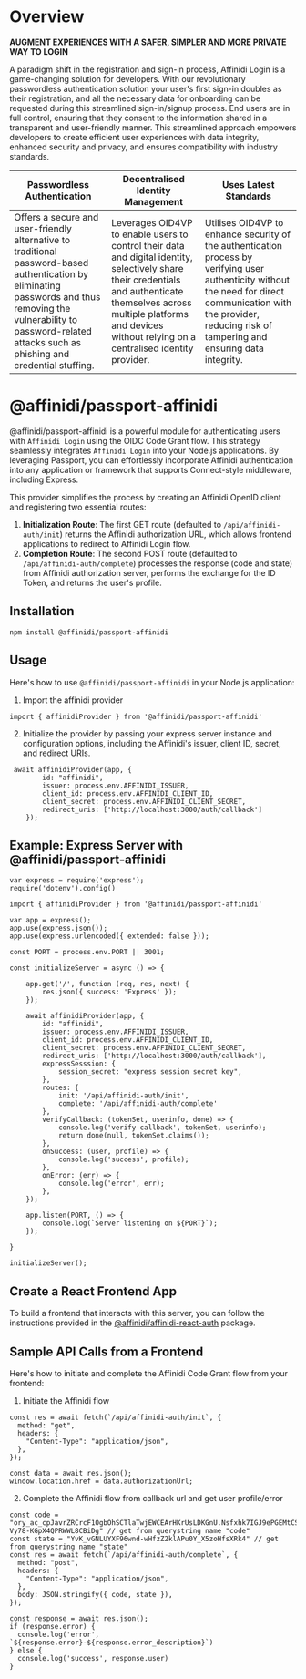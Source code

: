 # Overview

**AUGMENT EXPERIENCES WITH A SAFER, SIMPLER AND MORE PRIVATE WAY TO LOGIN**

A paradigm shift in the registration and sign-in process, Affinidi Login is a game-changing solution for developers. With our revolutionary passwordless authentication solution your user's first sign-in doubles as their registration, and all the necessary data for onboarding can be requested during this streamlined sign-in/signup process. End users are in full control, ensuring that they consent to the information shared in a transparent and user-friendly manner. This streamlined approach empowers developers to create efficient user experiences with data integrity, enhanced security and privacy, and ensures compatibility with industry standards.

| Passwordless Authentication | Decentralised Identity Management | Uses Latest Standards |
|---|---|---|
| Offers a secure and user-friendly alternative to traditional password-based authentication by eliminating passwords and thus removing the vulnerability to password-related attacks such as phishing and credential stuffing. | Leverages OID4VP to enable users to control their data and digital identity, selectively share their credentials and authenticate themselves across multiple platforms and devices without relying on a centralised identity provider. | Utilises OID4VP to enhance security of the authentication process by verifying user authenticity without the need for direct communication with the provider, reducing risk of tampering and ensuring data integrity. |

# @affinidi/passport-affinidi

@affinidi/passport-affinidi is a powerful module for authenticating users with `Affinidi Login` using the OIDC Code Grant flow. This strategy seamlessly integrates `Affinidi Login` into your Node.js applications. By leveraging Passport, you can effortlessly incorporate Affinidi authentication into any application or framework that supports Connect-style middleware, including Express.

This provider simplifies the process by creating an Affinidi OpenID client and registering two essential routes:

1. **Initialization Route**: The first GET route (defaulted to `/api/affinidi-auth/init`) returns the Affinidi authorization URL, which allows frontend applications to redirect to Affinidi Login flow.
2. **Completion Route**: The second POST route (defaulted to `/api/affinidi-auth/complete`) processes the response (code and state) from Affinidi authorization server, performs the exchange for the ID Token, and returns the user's profile.

## Installation

```
npm install @affinidi/passport-affinidi
```

## Usage
Here's how to use `@affinidi/passport-affinidi` in your Node.js application:

1. Import the affinidi provider

```
import { affinidiProvider } from '@affinidi/passport-affinidi'
```

2. Initialize the provider by passing your express server instance and configuration options, including the Affinidi's issuer, client ID, secret, and redirect URIs.

```
 await affinidiProvider(app, {
        id: "affinidi",
        issuer: process.env.AFFINIDI_ISSUER,
        client_id: process.env.AFFINIDI_CLIENT_ID,
        client_secret: process.env.AFFINIDI_CLIENT_SECRET,
        redirect_uris: ['http://localhost:3000/auth/callback']
    });
```

## Example: Express Server with @affinidi/passport-affinidi

```
var express = require('express');
require('dotenv').config()

import { affinidiProvider } from '@affinidi/passport-affinidi'

var app = express();
app.use(express.json());
app.use(express.urlencoded({ extended: false }));

const PORT = process.env.PORT || 3001;

const initializeServer = async () => {

    app.get('/', function (req, res, next) {
        res.json({ success: 'Express' });
    });

    await affinidiProvider(app, {
        id: "affinidi",
        issuer: process.env.AFFINIDI_ISSUER,
        client_id: process.env.AFFINIDI_CLIENT_ID,
        client_secret: process.env.AFFINIDI_CLIENT_SECRET,
        redirect_uris: ['http://localhost:3000/auth/callback'],
        expressSesssion: {
            session_secret: "express session secret key",
        },
        routes: {
            init: '/api/affinidi-auth/init',
            complete: '/api/affinidi-auth/complete'
        },
        verifyCallback: (tokenSet, userinfo, done) => {
            console.log('verify callback', tokenSet, userinfo);
            return done(null, tokenSet.claims());
        },
        onSuccess: (user, profile) => {
            console.log('success', profile);
        },
        onError: (err) => {
            console.log('error', err);
        },
    });

    app.listen(PORT, () => {
        console.log(`Server listening on ${PORT}`);
    });

}

initializeServer();

```

## Create a React Frontend App
To build a frontend that interacts with this server, you can follow the instructions provided in the [@affinidi/affinidi-react-auth](https://www.npmjs.com/package/@affinidi/affinidi-react-auth) package.

## Sample API Calls from a Frontend
Here's how to initiate and complete the Affinidi Code Grant flow from your frontend:

1. Initiate the Affinidi flow

```
const res = await fetch(`/api/affinidi-auth/init`, {
  method: "get",
  headers: {
    "Content-Type": "application/json",
  },
});

const data = await res.json();
window.location.href = data.authorizationUrl;
```

2. Complete the Affinidi flow from callback url and get user profile/error

```
const code = "ory_ac_cpJavrZRCrcF1OgbOhSCTlaTwjEWCEArHKrUsLDKGnU.Nsfxhk7IGJ9ePGEMtCS3-Vy78-KGpX4QPRWWL8CBiDg" // get from querystring name "code"
const state = "YvK_vGNLUYXF96wnd-wHfzZ2klAPu0Y_X5zoHfsXRk4" // get from querystring name "state"
const res = await fetch(`/api/affinidi-auth/complete`, {
  method: "post",
  headers: {
    "Content-Type": "application/json",
  },
  body: JSON.stringify({ code, state }),
});

const response = await res.json();
if (response.error) {
  console.log('error', `${response.error}-${response.error_description}`)
} else {
  console.log('success', response.user)
}
```
